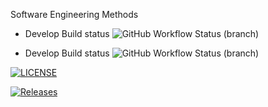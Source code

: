 Software Engineering Methods



* Develop Build status ![GitHub Workflow Status (branch)](https://img.shields.io/github/workflow/status/AliMorabih/sem/HelloWorld-App/develop)

* Develop Build status ![GitHub Workflow Status (branch)](https://img.shields.io/github/workflow/status/AliMorabih/sem/HelloWorld-App/master)


[![LICENSE](https://img.shields.io/github/license/AliMorabih/sem.svg?style=flat-square)](https://github.com/<github-username>/sem/blob/master/LICENSE)

[![Releases](https://img.shields.io/github/release/AliMorabih/sem/all.svg?style=flat-square)](https://github.com/<github-username>/sem/releases)



